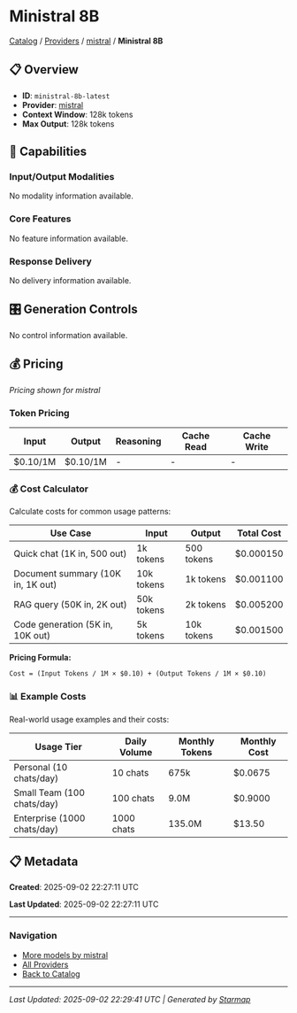 # Ministral 8B
  
[Catalog](../../../..) / [Providers](../../..) / [mistral](../..) / **Ministral 8B**


## 📋 Overview
  
- **ID**: `ministral-8b-latest`
- **Provider**: [mistral](../)
- **Context Window**: 128k tokens
- **Max Output**: 128k tokens
  
## 🎯 Capabilities
  
### Input/Output Modalities
  
No modality information available.
  
### Core Features
  
No feature information available.
  
### Response Delivery
  
No delivery information available.
  
## 🎛️ Generation Controls
  
No control information available.
  
## 💰 Pricing
  
*Pricing shown for mistral*
  
  
### Token Pricing
  
| Input | Output | Reasoning | Cache Read | Cache Write |
|---------|---------|---------|---------|---------|
| $0.10/1M | $0.10/1M | - | - | - |

  
### 💰 Cost Calculator
  
Calculate costs for common usage patterns:
  
  
| Use Case | Input | Output | Total Cost |
|---------|---------|---------|---------|
| Quick chat (1K in, 500 out) | 1k tokens | 500 tokens | $0.000150 |
| Document summary (10K in, 1K out) | 10k tokens | 1k tokens | $0.001100 |
| RAG query (50K in, 2K out) | 50k tokens | 2k tokens | $0.005200 |
| Code generation (5K in, 10K out) | 5k tokens | 10k tokens | $0.001500 |

  
**Pricing Formula:**
  
```
Cost = (Input Tokens / 1M × $0.10) + (Output Tokens / 1M × $0.10)
```
  
### 📊 Example Costs
  
Real-world usage examples and their costs:
  
  
| Usage Tier | Daily Volume | Monthly Tokens | Monthly Cost |
|---------|---------|---------|---------|
| Personal (10 chats/day) | 10 chats | 675k | $0.0675 |
| Small Team (100 chats/day) | 100 chats | 9.0M | $0.9000 |
| Enterprise (1000 chats/day) | 1000 chats | 135.0M | $13.50 |

  
## 📋 Metadata
  
**Created**: 2025-09-02 22:27:11 UTC
  
**Last Updated**: 2025-09-02 22:27:11 UTC
  
  
---
  
  
### Navigation

- [More models by mistral](../)
- [All Providers](../../../../providers)
- [Back to Catalog](../../../..)


---
_Last Updated: 2025-09-02 22:29:41 UTC | Generated by [Starmap](https://github.com/agentstation/starmap)_
